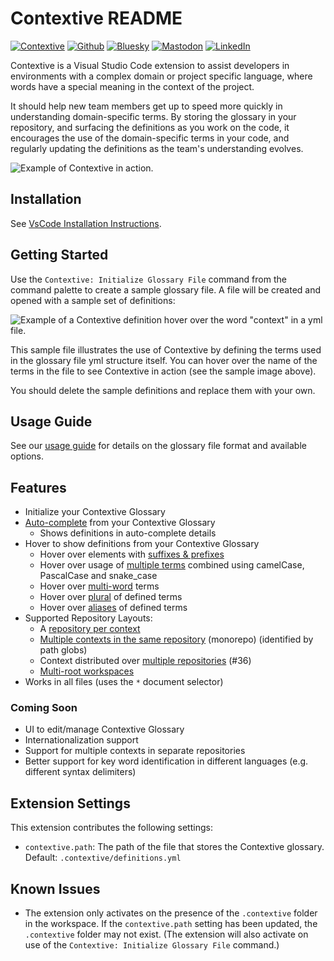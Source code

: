 # Contextive README

[![Contextive](https://github.com/dev-cycles/contextive/actions/workflows/contextive.yml/badge.svg)](https://github.com/dev-cycles/contextive/actions/workflows/contextive.yml) [![Github](https://img.shields.io/github/stars/dev-cycles/contextive
)](https://github.com/dev-cycles/contextive) [![Bluesky](https://img.shields.io/badge/Bluesky-0285FF?logo=bluesky&logoColor=fff)](https://bsky.app/profile/contextive.tech) [![Mastodon](https://img.shields.io/mastodon/follow/111227986489537355?domain=https%3A%2F%2Ftechhub.social%2F
)](https://techhub.social/@contextive) [![LinkedIn](https://custom-icon-badges.demolab.com/badge/LinkedIn-0A66C2?logo=linkedin-white&logoColor=fff)](https://www.linkedin.com/company/contextive-tech)

Contextive is a Visual Studio Code extension to assist developers in environments with a complex domain or project specific language, where words have a special meaning in the context of the project.

It should help new team members get up to speed more quickly in understanding domain-specific terms. By storing the glossary in your repository, and surfacing the definitions as you work on the code, it encourages the use of the domain-specific terms in your code, and regularly updating the definitions as the team's understanding evolves.

![Example of Contextive in action.](../../../docs/web/src/assets/images/simple-auto-complete-demo.gif)

## Installation

See [VsCode Installation Instructions](https://docs.contextive.tech/ide/v/1.14.1/guides/installation/#visual-studio-code).

## Getting Started

Use the `Contextive: Initialize Glossary File` command from the command palette to create a sample glossary file. A file will be created and opened with a sample set of definitions:

![Example of a Contextive definition hover over the word "context" in a yml file.](../../../docs/web/src/assets/images/example_hover.png)

This sample file illustrates the use of Contextive by defining the terms used in the glossary file yml structure itself.  You can hover over the name of the terms in the file to see Contextive in action (see the sample image above).

You should delete the sample definitions and replace them with your own.

## Usage Guide

See our [usage guide](https://docs.contextive.tech/ide/v/1.14.1/guides/usage/) for details on the glossary file format and available options. 

## Features

* Initialize your Contextive Glossary
* [Auto-complete](https://docs.contextive.tech/ide/v/1.14.1/guides/usage/#smart-auto-complete) from your Contextive Glossary
  * Shows definitions in auto-complete details
* Hover to show definitions from your Contextive Glossary
  * Hover over elements with [suffixes & prefixes](https://docs.contextive.tech/ide/v/1.14.1/guides/usage/#suffixes-and-prefixes)
  * Hover over usage of [multiple terms](https://docs.contextive.tech/ide/v/1.14.1/guides/usage/#combining-two-or-more-terms) combined using camelCase, PascalCase and snake_case
  * Hover over [multi-word](https://docs.contextive.tech/ide/v/1.14.1/guides/usage/#multi-word-terms) terms
  * Hover over [plural](https://docs.contextive.tech/ide/v/1.14.1/guides/usage/#plural-words) of defined terms
  * Hover over [aliases](https://docs.contextive.tech/ide/v/1.14.1/guides/usage/#term-aliases) of defined terms
* Supported Repository Layouts:
  * A [repository per context](https://docs.contextive.tech/ide/v/1.14.1/guides/usage/#multiple-bounded-contexts-repository-per-context)
  * [Multiple contexts in the same repository](https://docs.contextive.tech/ide/v/1.14.1/guides/usage/#multiple-bounded-contexts-single-repository-single-root-monorepo) (monorepo) (identified by path globs)
  * Context distributed over [multiple repositories](https://docs.contextive.tech/ide/v/1.14.1/guides/usage/#single-bounded-context-multiple-repositories) (#36)
  * [Multi-root workspaces](https://docs.contextive.tech/ide/v/1.14.1/guides/usage/#multiple-bounded-contexts-multi-root-shared-definitions-file)
* Works in all files (uses the `*` document selector)

### Coming Soon

* UI to edit/manage Contextive Glossary
* Internationalization support
* Support for multiple contexts in separate repositories
* Better support for key word identification in different languages (e.g. different syntax delimiters)

## Extension Settings

This extension contributes the following settings:

* `contextive.path`: The path of the file that stores the Contextive glossary.  Default: `.contextive/definitions.yml`

## Known Issues

* The extension only activates on the presence of the `.contextive` folder in the workspace.  If the `contextive.path` setting has been updated, the `.contextive` folder may not exist.  (The extension will also activate on use of the `Contextive: Initialize Glossary File` command.)
